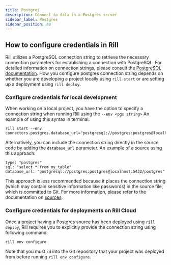 ```yaml
---
title: Postgres
description: Connect to data in a Postgres server
sidebar_label: Postgres
sidebar_position: 80
---
```


<!-- WARNING: There are links to this page in source code. If you move it, find and replace the links and consider adding a redirect in docusaurus.config.js. -->

## How to configure credentials in Rill

Rill utilizes a PostgreSQL connection string to retrieve the necessary connection parameters for establishing a connection with PostgreSQL. For detailed information on connection strings, please consult the [PostgreSQL documentation](https://www.postgresql.org/docs/current/libpq-connect.html#LIBPQ-CONNSTRING).
How you configure postgres connection string depends on whether you are developing a project locally using `rill start` or are setting up a deployment using `rill deploy`.

### Configure credentials for local development

When working on a local project, you have the option to specify a connection string when running Rill using the `--env <pgx string>` 
An example of using this syntax in terminal:
```
rill start --env connectors.postgres.database_url="postgresql://postgres:postgres@localhost:5432/postgres"
```

Alternatively, you can include the connection string directly in the source code by adding the `database_url` parameter. 
An example of a source using this approach:
```
type: "postgres"
sql: "select * from my_table"
database_url: "postgresql://postgres:postgres@localhost:5432/postgres"
```
This approach is less recommended because it places the connection string (which may contain sensitive information like passwords) in the source file, which is committed to Git. For more information, please refer to the documentation on [sources](../../reference/project-files/index.md).

### Configure credentials for deployments on Rill Cloud

Once a project having a Postgres source has been deployed using `rill deploy`, Rill requires you to explicitly provide the connection string using following command:
```
rill env configure
```
Note that you must `cd` into the Git repository that your project was deployed from before running `rill env configure`.
